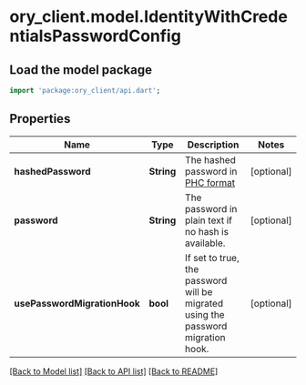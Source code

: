 # ory_client.model.IdentityWithCredentialsPasswordConfig

## Load the model package
```dart
import 'package:ory_client/api.dart';
```

## Properties
Name | Type | Description | Notes
------------ | ------------- | ------------- | -------------
**hashedPassword** | **String** | The hashed password in [PHC format](https://www.ory.sh/docs/kratos/manage-identities/import-user-accounts-identities#hashed-passwords) | [optional] 
**password** | **String** | The password in plain text if no hash is available. | [optional] 
**usePasswordMigrationHook** | **bool** | If set to true, the password will be migrated using the password migration hook. | [optional] 

[[Back to Model list]](../README.md#documentation-for-models) [[Back to API list]](../README.md#documentation-for-api-endpoints) [[Back to README]](../README.md)


